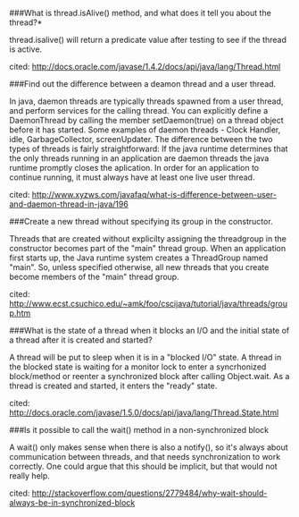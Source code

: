 

###What is thread.isAlive() method, and what does it tell you about the thread?*

 thread.isalive() will return a predicate value after testing to see if the thread is active. 

cited: http://docs.oracle.com/javase/1.4.2/docs/api/java/lang/Thread.html

###Find out the difference between a deamon thread and a user thread.

In java, daemon threads are typically threads spawned from a user thread, and perform services for the calling thread. You can explicitly define a DaemonThread by calling the member setDaemon(true) on a thread object before it has started.  Some examples of daemon threads - Clock Handler, idle, GarbageCollector, screenUpdater.  The difference between the two types of threads is fairly straightforward: If the java runtime determines that the only threads running in an application are daemon threads the java runtime promptly closes the aplication. In order for an application to continue running, it must always have at least one live user thread. 

cited: http://www.xyzws.com/javafaq/what-is-difference-between-user-and-daemon-thread-in-java/196

###Create a new thread without specifying its group in the constructor.

Threads that are created without explicilty assigning the threadgroup in the constructor becomes part of the "main" thread group.  When an application first starts up, the Java runtime system creates a ThreadGroup named "main". So, unless specified otherwise, all new threads that you create become members of the "main" thread group.

cited: http://www.ecst.csuchico.edu/~amk/foo/cscijava/tutorial/java/threads/group.htm

###What is the state of a thread when it blocks an I/O and the initial state of a thread after it is created and started?

A thread will be put to sleep when it is in a "blocked I/O" state. A thread in the blocked state is waiting for a monitor lock to enter a syncrhonized block/method or reenter a synchronized block after calling Object.wait.  As a thread is created and started, it enters the "ready" state.

cited: http://docs.oracle.com/javase/1.5.0/docs/api/java/lang/Thread.State.html

###Is it possible to call the wait() method in a non-synchronized block


A wait() only makes sense when there is also a notify(), so it's always about communication between threads, and that needs synchronization to work correctly. One could argue that this should be implicit, but that would not really help.

cited: http://stackoverflow.com/questions/2779484/why-wait-should-always-be-in-synchronized-block



